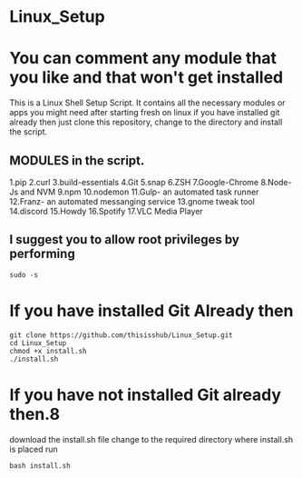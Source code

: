 # Linux_Setup
# You can comment any module that you like and that won't get installed

This is a Linux Shell Setup Script. 
It contains all the necessary modules or apps you might need after starting fresh on linux
if you have installed git already then just clone this repository, change to the directory and install the script.

## MODULES in the script.
1.pip
2.curl
3.build-essentials
4.Git
5.snap
6.ZSH
7.Google-Chrome
8.Node-Js and NVM
9.npm
10.nodemon
11.Gulp- an automated task runner
12.Franz- an automated messanging service
13.gnome tweak tool
14.discord
15.Howdy
16.Spotify
17.VLC Media Player


## I suggest you to allow root privileges by performing

```
sudo -s
```

# If you have installed Git Already then 
```
git clone https://github.com/thisisshub/Linux_Setup.git
cd Linux_Setup
chmod +x install.sh
./install.sh
```
# If you have not installed Git already then.8
download the install.sh file 
change to the required directory where install.sh is placed
run 
```
bash install.sh
```

  
  

